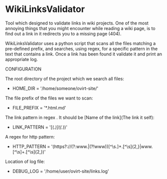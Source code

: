 # WikiLinksValidator
Tool which designed to validate links in wiki projects.
One of the most annoying things that you might encounter while reading a wiki page, is to find out a link in it redirects you to a missing page (404).

WikiLinksValidator uses a python script that scans all the files matching a pre-defined prefix,
and searches, using regex, for a specific pattern in the text that contains a link.
Once a link has been found it validate it and print an appropriate log.

CONFIGURATION

The root directory of the project which we search all files:
* HOME_DIR = '/home/someone/ovirt-site/'

The file prefix of the files we want to scan:
* FILE_PREFIX = '*.html.md'

The link pattern in regex [](). It should be [Name of the link](The link it self):
* LINK_PATTERN = '\[(.*)\]\((.*)\)'

A regex for http pattern:
* HTTP_PATTERN = '(https?:\/\/(?:www\.|(?!www))[^\s\.]+\.[^\s]{2,}|www\.[^\s]+\.[^\s]{2,})'

Location of log file:
* DEBUG_LOG = '/home/user/ovirt-site/links.log'


